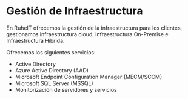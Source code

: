 # Gestión de Infraestructura

En RuheIT ofrecemos la gestión de la infraestructura para los clientes, gestionamos infraestructura cloud, infraestructura On-Premise e Infraestructura Híbrida.

Ofrecemos los siguientes servicios:

* Active Directory
* Azure Active Directory (AAD)
* Microsoft Endpoint Configuration Manager (MECM/SCCM)
* Microsoft SQL Server (MSSQL)
* Monitorización de servidores y servicios

